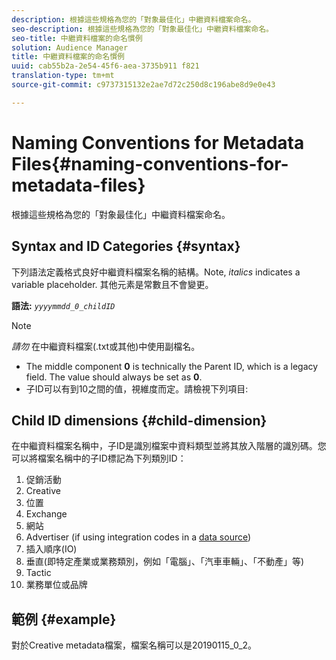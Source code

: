 ```yaml
---
description: 根據這些規格為您的「對象最佳化」中繼資料檔案命名。
seo-description: 根據這些規格為您的「對象最佳化」中繼資料檔案命名。
seo-title: 中繼資料檔案的命名慣例
solution: Audience Manager
title: 中繼資料檔案的命名慣例
uuid: cab55b2a-2e54-45f6-aea-3735b911 f821
translation-type: tm+mt
source-git-commit: c9737315132e2ae7d72c250d8c196abe8d9e0e43

---
```



# Naming Conventions for Metadata Files{#naming-conventions-for-metadata-files}

根據這些規格為您的「對象最佳化」中繼資料檔案命名。

## Syntax and ID Categories {#syntax}

下列語法定義格式良好中繼資料檔案名稱的結構。Note, *italics* indicates a variable placeholder. 其他元素是常數且不會變更。

**語法:** *`yyyymmdd_0_childID`*

>[!NOTE]
>
>*請勿* 在中繼資料檔案(.txt或其他)中使用副檔名。

<!--In the name syntax, you'll notice a parent ID variable. Don't confuse it with the parent ID used in the [metadata file contents](../../../reporting/audience-optimization-reports/metadata-files-intro/metadata-file-contents.md). These 2 variables seem similar, but they represent different things:-->

* The middle component **0** is technically the Parent ID, which is a legacy field. The value should always be set as **0**.
* 子ID可以有到10之間的值，視維度而定。請檢視下列項目: 

## Child ID dimensions {#child-dimension}

在中繼資料檔案名稱中，子ID是識別檔案中資料類型並將其放入階層的識別碼。您可以將檔案名稱中的子ID標記為下列類別ID：

1. 促銷活動
1. Creative
1. 位置
1. Exchange
1. 網站
1. Advertiser (if using integration codes in a [data source](../../../features/manage-datasources.md#details))
1. 插入順序(IO)
1. 垂直(即特定產業或業務類別，例如「電腦」、「汽車車輛」、「不動產」等)
1. Tactic
1. 業務單位或品牌

## 範例 {#example}

對於Creative metadata檔案，檔案名稱可以是20190115_0_2。

<!--Let's take a look at how you would use these IDs in a metadata file name. As an example, say your data file consists of campaign creatives. In this case, the campaign is a parent object and the creatives are child objects because they belong to, or are contained by, the campaign. As a result, you'd choose the following IDs for the metadata file name:

* Parent ID: `1` 
* Child ID: `2`

Your metadata file name would look like this: `20150827_1_2`

Sometimes, you might have data that does not belong to a parent object. Whenever this is the case, select ID 0 for the parent ID. In this case, your file title would look like this: `20150827_0_2`. -->
